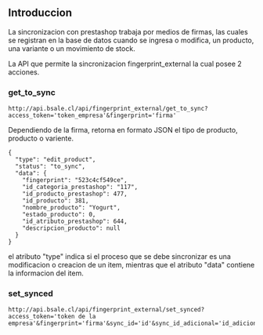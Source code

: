 ## Introduccion

La sincronizacion con prestashop trabaja por medios de firmas, las cuales se registran en la base de datos
cuando se ingresa o modifica, un producto, una variante o un movimiento de stock.

La API que permite la sincronizacion fingerprint_external la cual posee 2 acciones.

### get_to_sync

```
http://api.bsale.cl/api/fingerprint_external/get_to_sync?access_token='token_empresa'&fingerprint='firma'
```

Dependiendo de la firma, retorna en formato JSON el tipo de producto, producto o variente.

```
{
  "type": "edit_product",
  "status": "to_sync",
  "data": {
    "fingerprint": "523c4cf549ce",
    "id_categoria_prestashop": "117",
    "id_producto_prestashop": 477,
    "id_producto": 381,
    "nombre_producto": "Yogurt",
    "estado_producto": 0,
    "id_atributo_prestashop": 644,
    "descripcion_producto": null
  }
}
```

el atributo "type" indica si el proceso que se debe sincronizar es una modificacion o creacion de un item,
mientras que el atributo "data" contiene la informacion del item.


### set_synced

```
http://api.bsale.cl/api/fingerprint_external/set_synced?access_token='token de la empresa'&fingerprint='firma'&sync_id='id'&sync_id_adicional='id_adicional'
```